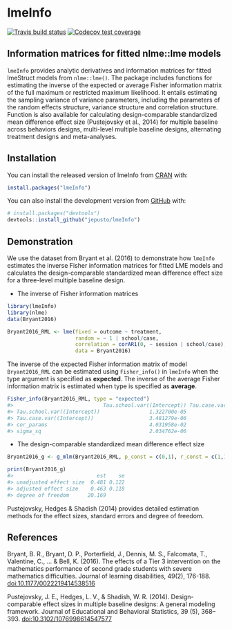 
<!-- README.md is generated from README.Rmd. Please edit that file -->

# lmeInfo

<!-- badges: start -->

[![Travis build
status](https://travis-ci.org/jepusto/lmeInfo.svg?branch=master)](https://travis-ci.org/jepusto/lmeInfo)
[![Codecov test
coverage](https://codecov.io/gh/jepusto/lmeInfo/branch/master/graph/badge.svg)](https://codecov.io/gh/jepusto/lmeInfo?branch=master)
<!-- badges: end -->

## Information matrices for fitted nlme::lme models

`lmeInfo` provides analytic derivatives and information matrices for
fitted lmeStruct models from `nlme::lme()`. The package includes
functions for estimating the inverse of the expected or average Fisher
information matrix of the full maximum or restricted maximum likelihood.
It entails estimating the sampling variance of variance parameters,
including the parameters of the random effects structure, variance
structure and correlation structure. Function is also available for
calculating design-comparable standardized mean difference effect size
(Pustejovsky et al., 2014) for multiple baseline across behaviors
designs, multi-level multiple baseline designs, alternating treatment
designs and meta-analyses.

## Installation

You can install the released version of lmeInfo from
[CRAN](https://CRAN.R-project.org) with:

``` r
install.packages("lmeInfo")
```

You can also install the development version from
[GitHub](https://github.com/) with:

``` r
# install.packages("devtools")
devtools::install_github("jepusto/lmeInfo")
```

## Demonstration

We use the dataset from Bryant et al. (2016) to demonstrate how
`lmeInfo` estimates the inverse Fisher information matrices for fitted
LME models and calculates the design-comparable standardized mean
difference effect size for a three-level multiple baseline design.

  - The inverse of Fisher information matrices

<!-- end list -->

``` r
library(lmeInfo)
library(nlme)
data(Bryant2016)

Bryant2016_RML <- lme(fixed = outcome ~ treatment,
                      random = ~ 1 | school/case,
                      correlation = corAR1(0, ~ session | school/case),
                      data = Bryant2016)
```

The inverse of the expected Fisher information matrix of model
`Bryant2016_RML` can be estimated using `Fisher_info()` in `lmeInfo`
when the type argument is specified as **expected**. The inverse of the
average Fisher information matrix is estimated when type is specified as
**average**.

``` r
Fisher_info(Bryant2016_RML, type = "expected")
#>                             Tau.school.var((Intercept)) Tau.case.var((Intercept))    cor_params      sigma_sq
#> Tau.school.var((Intercept))                1.322700e-05              3.481279e-06  4.031958e-02  2.034762e-06
#> Tau.case.var((Intercept))                  3.481279e-06              1.299374e-05  1.510332e-01  7.536162e-06
#> cor_params                                 4.031958e-02              1.510332e-01  2.744559e+05 -5.762687e+00
#> sigma_sq                                   2.034762e-06              7.536162e-06 -5.762687e+00  1.320509e-04
```

  - The design-comparable standardized mean difference effect size

<!-- end list -->

``` r
Bryant2016_g <- g_mlm(Bryant2016_RML, p_const = c(0,1), r_const = c(1,1,0,1))
```

``` r
print(Bryant2016_g)
#>                           est    se
#> unadjusted effect size  0.481 0.122
#> adjusted effect size    0.463 0.118
#> degree of freedom      20.169
```

Pustejovsky, Hedges & Shadish (2014) provides detailed estimation
methods for the effect sizes, standard errors and degree of freedom.

## References

Bryant, B. R., Bryant, D. P., Porterfield, J., Dennis, M. S., Falcomata,
T., Valentine, C., … & Bell, K. (2016). The effects of a Tier 3
intervention on the mathematics performance of second grade students
with severe mathematics difficulties. Journal of learning disabilities,
49(2), 176-188. <doi:10.1177/0022219414538516>

Pustejovsky, J. E., Hedges, L. V., & Shadish, W. R. (2014).
Design-comparable effect sizes in multiple baseline designs: A general
modeling framework. Journal of Educational and Behavioral Statistics, 39
(5), 368–393. <doi:10.3102/1076998614547577>
